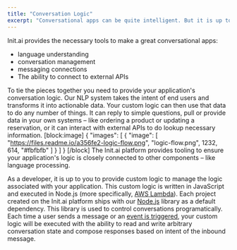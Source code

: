 ```yaml
---
title: "Conversation Logic"
excerpt: "Conversational apps can be quite intelligent. But it is up to you, the developer, to bring them to life."
---
```

Init.ai provides the necessary tools to make a great conversational apps:

* language understanding
* conversation management
* messaging connections
* The ability to connect to external APIs

To tie the pieces together you need to provide your application's conversation logic. Our NLP system takes the intent of end users and transforms it into actionable data. Your custom logic can then use that data to do any number of things. It can reply to simple questions, pull or provide data in your own systems – like ordering a product or updating a reservation, or it can interact with external APIs to do lookup necessary information.
[block:image]
{
  "images": [
    {
      "image": [
        "https://files.readme.io/a356fe2-logic-flow.png",
        "logic-flow.png",
        1232,
        614,
        "#fbfbfb"
      ]
    }
  ]
}
[/block]
The Init.ai platform provides tooling to ensure your application's logic is closely connected to other components – like language processing.

As a developer, it is up to you to provide custom logic to manage the logic associated with your application. This custom logic is written in JavaScript and executed in Node.js (more specifically, [AWS Lambda](https://aws.amazon.com/lambda/)). Each project created on the Init.ai platform ships with our [Node.js](https://github.com/init-ai/initai-node) library as a default dependency. This library is used to control conversations programatically. Each time a user sends a message or an [event is triggered](doc:events), your custom logic will be executed with the ability to read and write arbitrary conversation state and compose responses based on intent of the inbound message.